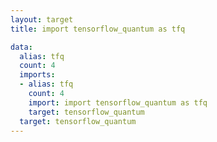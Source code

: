 ```yaml
---
layout: target
title: import tensorflow_quantum as tfq

data:
  alias: tfq
  count: 4
  imports:
  - alias: tfq
    count: 4
    import: import tensorflow_quantum as tfq
    target: tensorflow_quantum
  target: tensorflow_quantum
---
```

